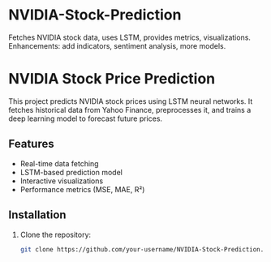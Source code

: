 # NVIDIA-Stock-Prediction
Fetches NVIDIA stock data, uses LSTM, provides metrics, visualizations. Enhancements: add indicators, sentiment analysis, more models.
# NVIDIA Stock Price Prediction

This project predicts NVIDIA stock prices using LSTM neural networks. It fetches historical data from Yahoo Finance, preprocesses it, and trains a deep learning model to forecast future prices.

## Features
- Real-time data fetching
- LSTM-based prediction model
- Interactive visualizations
- Performance metrics (MSE, MAE, R²)

## Installation
1. Clone the repository:
   ```bash
   git clone https://github.com/your-username/NVIDIA-Stock-Prediction.git
